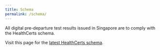 ```yaml
---
title: Schema
permalink: /schema/
---
```


All digital pre-departure test results issued in Singapore are to comply with the HealthCerts schema. 

Visit this page for the <a href="https://schemata.openattestation.com/" target="_blank">latest HealthCerts schema</a>.
